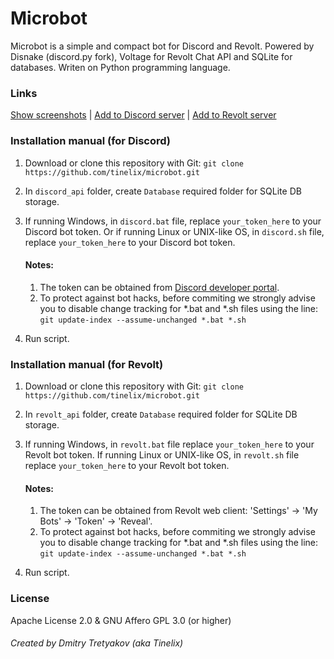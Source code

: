 # Microbot
Microbot is a simple and compact bot for Discord and Revolt. Powered by Disnake (discord.py fork), Voltage for Revolt Chat API and SQLite for databases. Writen on Python programming language.

### Links

[Show screenshots](https://github.com/tinelix/microbot/tree/main/Screenshots) | [Add to Discord server](https://discordapp.com/api/oauth2/authorize?client_id=994906248526970951&permissions=2147862592&scope=bot) | [Add to Revolt server](https://app.revolt.chat/bot/01GAWYPXPN741ESRZS6T0ZBVGQ)

### Installation manual (for Discord)
1. Download or clone this repository with Git: `git clone https://github.com/tinelix/microbot.git`
2. In `discord_api` folder, create `Database` required folder for SQLite DB storage.
3. If running Windows, in `discord.bat` file, replace `your_token_here` to your Discord bot token. Or if running Linux or UNIX-like OS, in `discord.sh` file, replace `your_token_here` to your Discord bot token. 

   #### Notes:
   1. The token can be obtained from [Discord developer portal](https://discord.com/developers).
   2. To protect against bot hacks, before commiting we strongly advise you to disable change tracking for *.bat and *.sh files using the line: `git update-index --assume-unchanged *.bat *.sh`
    
5. Run script.

### Installation manual (for Revolt)
1. Download or clone this repository with Git: `git clone https://github.com/tinelix/microbot.git`
2. In `revolt_api` folder, create `Database` required folder for SQLite DB storage.
3. If running Windows, in `revolt.bat` file replace `your_token_here` to your Revolt bot token. If running Linux or UNIX-like OS, in `revolt.sh` file replace `your_token_here` to your Revolt bot token.

   #### Notes:
   1. The token can be obtained from Revolt web client: 'Settings' → 'My Bots' → 'Token' → 'Reveal'.
   2. To protect against bot hacks, before commiting we strongly advise you to disable change tracking for *.bat and *.sh files using the line: `git update-index --assume-unchanged *.bat *.sh`
4. Run script.

### License

Apache License 2.0 & GNU Affero GPL 3.0 (or higher)

###### Created by Dmitry Tretyakov (aka Tinelix)
